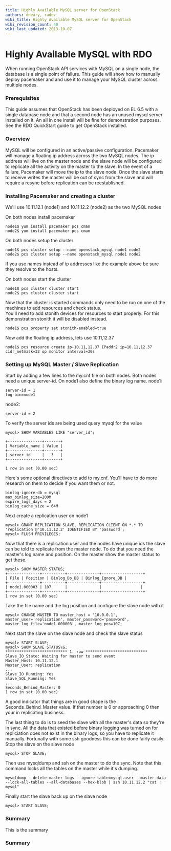 ```yaml
---
title: Highly Available MySQL server for OpenStack
authors: dneary, radez
wiki_title: Highly Available MySQL server for OpenStack
wiki_revision_count: 40
wiki_last_updated: 2013-10-07
---
```


# Highly Available MySQL with RDO

When running OpenStack API services with MySQL on a single node, the database is a single point of failure. This guide will show how to manually deploy pacemaker and and use it to manage your MySQL cluster across multiple nodes.

### Prerequisites

This guide assumes that OpenStack has been deployed on EL 6.5 with a single database node and that a second node has an unused mysql server installed on it. An all in one install will be fine for demonstration purposes. See the RDO QuickStart guide to get OpenStack installed.

### Overview

MySQL will be configured in an active/passive configuration. Pacemaker will manage a floating ip address across the two MySQL nodes. The ip address will live on the master node and the slave node will be configured to replicate all the activity on the master to the slave. In the event of a failure, Pacemaker will move the ip to the slave node. Once the slave starts to receive writes the master will be out of sync from the slave and will require a resync before replication can be reestablished.

### Installing Pacemaker and creating a cluster

We'll use 10.11.12.1 (node1) and 10.11.12.2 (node2) as the two MySQL nodes

On both nodes install pacemaker

    node1$ yum install pacemaker pcs cman
    node2$ yum install pacemaker pcs cman

On both nodes setup the cluster

    node1$ pcs cluster setup --name openstack_mysql node1 node2
    node2$ pcs cluster setup --name openstack_mysql node1 node2

If you use names instead of ip addresses like the example above be sure they resolve to the hosts.

On both nodes start the cluster

    node1$ pcs cluster cluster start
    node2$ pcs cluster cluster start

Now that the cluster is started commands only need to be run on one of the machines to add resources and check status.</br> You'll need to add stonith devices for resources to start properly. For this demonstration stonith it will be disabled instead.

    node1$ pcs property set stonith-enabled=true

Now add the floating ip address, lets use 10.11,12.37

    node1$ pcs resource create ip-10.11,12.37 IPaddr2 ip=10.11,12.37 cidr_netmask=32 op monitor interval=30s

### Setting up MySQL Master / Slave Replication

Start by adding a few lines to the my.cnf file on both nodes. Both nodes need a unique server-id. On node1 also define the binary log name. node1:

    server-id = 1
    log-bin=node1

node2:

    server-id = 2

To verify the server ids are being used query mysql for the value

    mysql> SHOW VARIABLES LIKE "server_id";

    +---------------+-------+
    | Variable_name | Value |
    +---------------+-------+
    | server_id     |   3   |
    +---------------+-------+

    1 row in set (0.00 sec)

Here's some optional directives to add to my.cnf. You'll have to do more research on them to decide if you want them or not.

    binlog-ignore-db = mysql
    max_binlog_size=200M
    expire_logs_days = 2
    binlog_cache_size = 64M

Next create a replication user on node1

    mysql> GRANT REPLICATION SLAVE, REPLICATION CLIENT ON *.* TO 'replication'@'10.11.12.2' IDENTIFIED BY 'password';
    mysql> FLUSH PRIVILEGES;

Now that there is a replication user and the nodes have unique ids the slave can be told to replicate from the master node.
To do that you need the master's log name and position. On the master show the master status to get these.

    mysql> SHOW MASTER STATUS;
    +--------------+----------+--------------+------------------+
    | File | Position | Binlog_Do_DB | Binlog_Ignore_DB |
    +--------------+----------+--------------+------------------+
    | node1.000003 | 107      |              |                 |
    +--------------+----------+--------------+------------------+
    1 row in set (0.00 sec)

Take the file name and the log position and configure the slave node with it

    mysql> CHANGE MASTER TO master_host = '10.0.0.1', master_user='replication', master_password='password', master_log_file='node1.000003', master_log_pos=107;

Next start the slave on the slave node and check the slave status

    mysql> START SLAVE;
    mysql> SHOW SLAVE STATUS\G;
    *************************** 1. row ***************************
    Slave_IO_State: Waiting for master to send event
    Master_Host: 10.11.12.1
    Master_User: replication
    ...
    Slave_IO_Running: Yes
    Slave_SQL_Running: Yes
    ...
    Seconds_Behind_Master: 0
    1 row in set (0.00 sec)

A good indicator that things are in good shape is the Seconds_Behind_Master value. If that number is 0 or approaching 0 then your in replicating business.

The last thing to do is to seed the slave with all the master's data so they're in sync. All the data that existed before binary logging was turned on for repliciation does not exist in the binary logs, so you have to replicate it manually. Fortunatly with some ssh goodness this can be done fairly easily. Stop the slave on the slave node

    mysql> STOP SLAVE;

Then use mysqldump and ssh on the master to do the sync. Note that this command locks all the tables on the master while it's dumping.

    mysqldump --delete-master-logs --ignore-table=mysql.user --master-data --lock-all-tables --all-databases --hex-blob | ssh 10.11.12.2 "cat | mysql"

Finally start the slave back up on the slave node

    mysql> START SLAVE;

### Summary

This is the summary

### Summary
